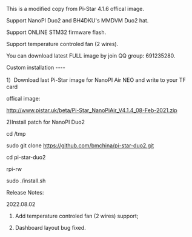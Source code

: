 
This is a modified copy from Pi-Star 4.1.6 offical image.

Support NanoPI Duo2 and BH4DKU's MMDVM Duo2 hat.

Support ONLINE STM32 firmware flash.

Support temperature controled fan (2 wires).

You can download latest FULL image by join QQ group: 691235280.


Custom installation ----

1）Download last Pi-Star image for NanoPI Air NEO and write to your TF card

offical image: 

http://www.pistar.uk/beta/Pi-Star_NanoPiAir_V4.1.4_08-Feb-2021.zip

2)Install patch for NanoPI Duo2

cd /tmp

sudo git clone https://github.com/bmchina/pi-star-duo2.git

cd pi-star-duo2

rpi-rw

sudo ./install.sh


Release Notes:

2022.08.02

1) Add temperature controled fan (2 wires) support;

2) Dashboard layout bug fixed.

